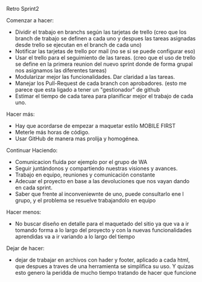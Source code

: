 Retro Sprint2

Comenzar a hacer:
- Dividir el trabajo en branchs  según las tarjetas de trello (creo que los branch de trabajo se definen a cada uno y despues las tareas asignadas desde trello se ejecutan en el branch de cada uno)
- Notificar las tarjetas de trello por mail (no se si se puede configurar eso)
- Usar el trello para el seguimiento de las tareas. (creo que el uso de trello se define en la primera reunion del nuevo sprint donde de forma grupal nos asignamos las diferentes tareas)
- Modularizar mejor las funcionalidades. Dar claridad a las tareas.
- Manejar los Pull-Request de cada branch con aprobadores. (esto me parece que esta ligado a tener un "gestionador" de github
- Estimar el tiempo de cada tarea para planificar mejor el trabajo de cada uno.

Hacer más:
- Hay que acordarse de empezar a maquetar estilo MOBILE FIRST
- Meterle más horas de código.
- Usar GitHub de manera mas prolija y homogénea.

Continuar Haciendo:
- Comunicacion fluida por ejemplo por el grupo de WA
- Seguir juntándonos y compartiendo nuestras visiones y avances.
- Trabajo en equipo, reuniones y comunicación constante
- Adecuar el proyecto en base a las devoluciones que nos vayan dando en cada sprint.
- Saber que frente al inconveniewnte de uno, puede consultarlo ene l grupo, y el problema se resuelve trabajandolo en equipo

Hacer menos:
- No buscar diseño en detalle para el maquetado del sitio ya que va a ir tomando forma a lo largo del proyecto y con la nuevas funcionalidades aprendidas va a ir variando a lo largo del tiempo


Dejar de hacer:
- dejar de trabajar en archivos con hader y footer, aplicado a cada html, que despues a traves de una herramienta se simplifica su uso. Y quizas esto genero la peridda de mucho tiempo tratando de hacer que funcione